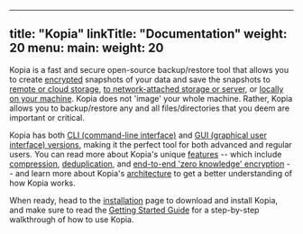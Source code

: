 
---
title: "Kopia"
linkTitle: "Documentation"
weight: 20
menu:
  main:
    weight: 20
---

Kopia is a fast and secure open-source backup/restore tool that allows you to create [encrypted](https://kopia.io/docs/features#end-to-end-zero-knowledge-encryption) snapshots of your data and save the snapshots to [remote or cloud storage](https://kopia.io/docs/features#save-snapshots-to-cloud-network-or-local-storage), [to network-attached storage or server](https://kopia.io/docs/features#save-snapshots-to-cloud-network-or-local-storage), or [locally on your machine](https://kopia.io/docs/features#save-snapshots-to-cloud-network-or-local-storage). Kopia does not 'image' your whole machine. Rather, Kopia allows you to backup/restore any and all files/directories that you deem are important or critical.

Kopia has both [CLI (command-line interface)](https://kopia.io/docs/features#both-command-line-and-graphical-user-interfaces) and [GUI (graphical user interface) versions](https://kopia.io/docs/features#both-command-line-and-graphical-user-interfaces), making it the perfect tool for both advanced and regular users. You can read more about Kopia's unique [features](features/) -- which include [compression](https://kopia.io/docs/features#compression), [deduplication](https://kopia.io/docs/features#backup-files-and-directories-using-snapshots), and [end-to-end 'zero knowledge' encryption](https://kopia.io/docs/features#end-to-end-zero-knowledge-encryption) -- and learn more about Kopia's [architecture](advanced/architecture/) to get a better understanding of how Kopia works.

When ready, head to the [installation](installation/) page to download and install Kopia, and make sure to read the [Getting Started Guide](getting-started/) for a step-by-step walkthrough of how to use Kopia.
